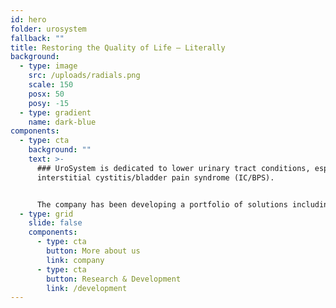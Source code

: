 ```yaml
---
id: hero
folder: urosystem
fallback: ""
title: Restoring the Quality of Life – Literally
background:
  - type: image
    src: /uploads/radials.png
    scale: 150
    posx: 50
    posy: -15
  - type: gradient
    name: dark-blue
components:
  - type: cta
    background: ""
    text: >-
      ### UroSystem is dedicated to lower urinary tract conditions, especially
      interstitial cystitis/bladder pain syndrome (IC/BPS). 


      The company has been developing a portfolio of solutions including diagnosis methods, medications and devices primarily focusing on the IC/BPS patients worldwide.
  - type: grid
    slide: false
    components:
      - type: cta
        button: More about us
        link: company
      - type: cta
        button: Research & Development
        link: /development
---
```

